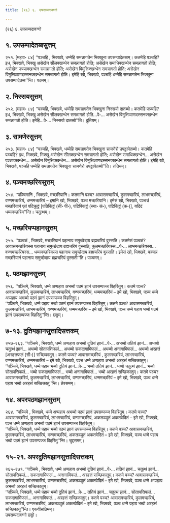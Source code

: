 ```yaml
---
title: (२६) ६. उपसम्पदावग्गो

---
```

(२६) ६. उपसम्पदावग्गो  


## १. उपसम्पादेतब्बसुत्तम्

२५१. [महाव॰ ८४] ‘‘पञ्चहि , भिक्खवे, धम्मेहि समन्नागतेन भिक्खुना उपसम्पादेतब्बम्। कतमेहि पञ्चहि? इध, भिक्खवे, भिक्खु असेखेन सीलक्खन्धेन समन्नागतो होति; असेखेन समाधिक्खन्धेन समन्नागतो होति; असेखेन पञ्ञाक्खन्धेन समन्नागतो होति; असेखेन विमुत्तिक्खन्धेन समन्नागतो होति; असेखेन विमुत्तिञाणदस्सनक्खन्धेन समन्नागतो होति। इमेहि खो, भिक्खवे, पञ्चहि धम्मेहि समन्नागतेन भिक्खुना उपसम्पादेतब्ब’’न्ति। पठमम्।  


## २. निस्सयसुत्तम्

२५२. [महाव॰ ८४] ‘‘पञ्चहि, भिक्खवे, धम्मेहि समन्नागतेन भिक्खुना निस्सयो दातब्बो। कतमेहि पञ्चहि? इध, भिक्खवे, भिक्खु असेखेन सीलक्खन्धेन समन्नागतो होति…पे॰… असेखेन विमुत्तिञाणदस्सनक्खन्धेन समन्नागतो होति। इमेहि…पे॰… निस्सयो दातब्बो’’ति। दुतियम्।  


## ३. सामणेरसुत्तम्

२५३. [महाव॰ ८४] ‘‘पञ्चहि, भिक्खवे, धम्मेहि समन्नागतेन भिक्खुना सामणेरो उपट्ठापेतब्बो। कतमेहि पञ्चहि? इध, भिक्खवे, भिक्खु असेखेन सीलक्खन्धेन समन्नागतो होति; असेखेन समाधिक्खन्धेन… असेखेन पञ्ञाक्खन्धेन… असेखेन विमुत्तिक्खन्धेन… असेखेन विमुत्तिञाणदस्सनक्खन्धेन समन्नागतो होति। इमेहि खो, भिक्खवे, पञ्चहि धम्मेहि समन्नागतेन भिक्खुना सामणेरो उपट्ठापेतब्बो’’ति। ततियम्।  


## ४. पञ्चमच्छरियसुत्तम्

२५४. ‘‘पञ्चिमानि , भिक्खवे, मच्छरियानि। कतमानि पञ्च? आवासमच्छरियं, कुलमच्छरियं, लाभमच्छरियं, वण्णमच्छरियं, धम्ममच्छरियं – इमानि खो, भिक्खवे, पञ्च मच्छरियानि। इमेसं खो, भिक्खवे, पञ्चन्नं मच्छरियानं एतं पटिकुट्ठं [पतिकिट्ठं (सी॰ पी॰), पटिक्किट्ठं (स्या॰ कं॰), पटिकिट्ठं (क॰)], यदिदं धम्ममच्छरिय’’न्ति। चतुत्थम्।  


## ५. मच्छरियप्पहानसुत्तम्

२५५. ‘‘पञ्चन्नं , भिक्खवे, मच्छरियानं पहानाय समुच्छेदाय ब्रह्मचरियं वुस्सति। कतमेसं पञ्चन्नं? आवासमच्छरियस्स पहानाय समुच्छेदाय ब्रह्मचरियं वुस्सति; कुलमच्छरियस्स…पे॰… लाभमच्छरियस्स… वण्णमच्छरियस्स… धम्ममच्छरियस्स पहानाय समुच्छेदाय ब्रह्मचरियं वुस्सति। इमेसं खो, भिक्खवे, पञ्चन्नं मच्छरियानं पहानाय समुच्छेदाय ब्रह्मचरियं वुस्सती’’ति। पञ्चमम्।  


## ६. पठमझानसुत्तम्

२५६. ‘‘पञ्चिमे, भिक्खवे, धम्मे अप्पहाय अभब्बो पठमं झानं उपसम्पज्ज विहरितुम्। कतमे पञ्च? आवासमच्छरियं, कुलमच्छरियं, लाभमच्छरियं, वण्णमच्छरियं, धम्ममच्छरियं – इमे खो, भिक्खवे, पञ्च धम्मे अप्पहाय अभब्बो पठमं झानं उपसम्पज्ज विहरितुम्।  
‘‘पञ्चिमे, भिक्खवे, धम्मे पहाय भब्बो पठमं झानं उपसम्पज्ज विहरितुम्। कतमे पञ्च? आवासमच्छरियं, कुलमच्छरियं, लाभमच्छरियं, वण्णमच्छरियं, धम्ममच्छरियं – इमे खो, भिक्खवे, पञ्च धम्मे पहाय भब्बो पठमं झानं उपसम्पज्ज विहरितु’’न्ति। छट्ठम्।  


## ७-१३. दुतियझानसुत्तादिसत्तकम्

२५७-२६३. ‘‘पञ्चिमे , भिक्खवे, धम्मे अप्पहाय अभब्बो दुतियं झानं…पे॰… अभब्बो ततियं झानं… अभब्बो चतुत्थं झानं… अभब्बो सोतापत्तिफलं… अभब्बो सकदागामिफलं… अभब्बो अनागामिफलं… अभब्बो अरहत्तं [अरहत्तफलं (सी॰)] सच्छिकातुम्। कतमे पञ्च? आवासमच्छरियं , कुलमच्छरियं, लाभमच्छरियं, वण्णमच्छरियं, धम्ममच्छरियं – इमे खो, भिक्खवे, पञ्च धम्मे अप्पहाय अभब्बो अरहत्तं सच्छिकातुम्।  
‘‘पञ्चिमे, भिक्खवे, धम्मे पहाय भब्बो दुतियं झानं…पे॰… भब्बो ततियं झानं… भब्बो चतुत्थं झानं… भब्बो सोतापत्तिफलं… भब्बो सकदागामिफलं… भब्बो अनागामिफलं… भब्बो अरहत्तं सच्छिकातुम्। कतमे पञ्च? आवासमच्छरियं, कुलमच्छरियं, लाभमच्छरियं, वण्णमच्छरियं, धम्ममच्छरियं – इमे खो, भिक्खवे, पञ्च धम्मे पहाय भब्बो अरहत्तं सच्छिकातु’’न्ति। तेरसमम्।  


## १४. अपरपठमझानसुत्तम्

२६४. ‘‘पञ्चिमे , भिक्खवे, धम्मे अप्पहाय अभब्बो पठमं झानं उपसम्पज्ज विहरितुम्। कतमे पञ्च? आवासमच्छरियं, कुलमच्छरियं, लाभमच्छरियं, वण्णमच्छरियं, अकतञ्ञुतं अकतवेदितं – इमे खो, भिक्खवे, पञ्च धम्मे अप्पहाय अभब्बो पठमं झानं उपसम्पज्ज विहरितुम्।  
‘‘पञ्चिमे, भिक्खवे, धम्मे पहाय भब्बो पठमं झानं उपसम्पज्ज विहरितुम्। कतमे पञ्च? आवासमच्छरियं, कुलमच्छरियं, लाभमच्छरियं, वण्णमच्छरियं, अकतञ्ञुतं अकतवेदितं – इमे खो, भिक्खवे, पञ्च धम्मे पहाय भब्बो पठमं झानं उपसम्पज्ज विहरितु’’न्ति। चुद्दसमम्।  


## १५-२१. अपरदुतियझानसुत्तादिसत्तकम्

२६५-२७१. ‘‘पञ्चिमे , भिक्खवे, धम्मे अप्पहाय अभब्बो दुतियं झानं…पे॰… ततियं झानं… चतुत्थं झानं… सोतापत्तिफलं… सकदागामिफलं… अनागामिफलं… अरहत्तं सच्छिकातुम्। कतमे पञ्च? आवासमच्छरियं, कुलमच्छरियं, लाभमच्छरियं, वण्णमच्छरियं, अकतञ्ञुतं अकतवेदितं – इमे खो, भिक्खवे, पञ्च धम्मे अप्पहाय अभब्बो अरहत्तं सच्छिकातुम्।  
‘‘पञ्चिमे, भिक्खवे, धम्मे पहाय भब्बो दुतियं झानं…पे॰… ततियं झानं… चतुत्थं झानं… सोतापत्तिफलं… सकदागामिफलं… अनागामिफलं… अरहत्तं सच्छिकातुम्। कतमे पञ्च? आवासमच्छरियं, कुलमच्छरियं, लाभमच्छरियं, वण्णमच्छरियं, अकतञ्ञुतं अकतवेदितं – इमे खो, भिक्खवे, पञ्च धम्मे पहाय भब्बो अरहत्तं सच्छिकातु’’न्ति। एकवीसतिमम्।  
उपसम्पदावग्गो छट्ठो।  